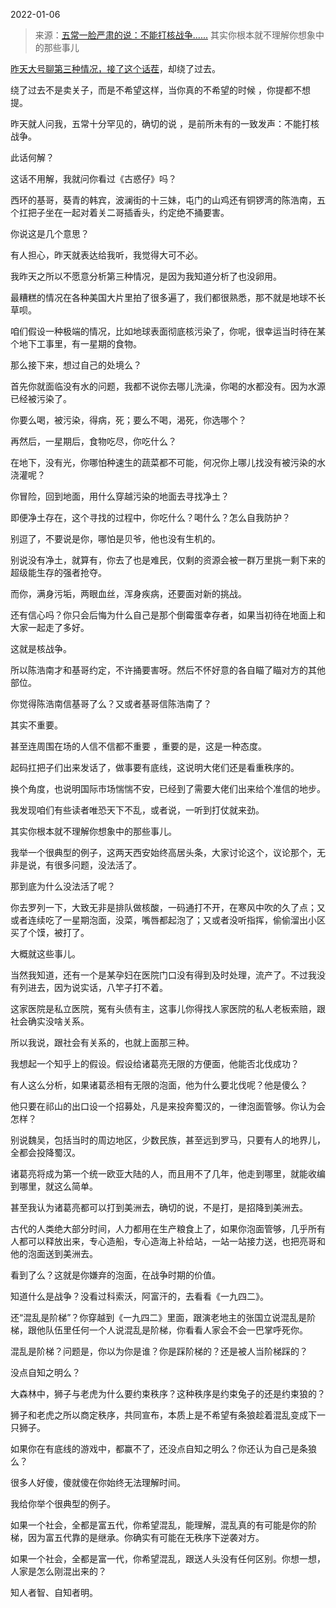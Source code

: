 2022-01-06

> 来源：[五常一脸严肃的说：不能打核战争......](http://mp.weixin.qq.com/s?__biz=MzU3NDc5Nzc0NQ==&mid=2247511577&idx=1&sn=d7605dc601cdb4a134a1c53ad9910860&chksm=fd2e0cc7ca5985d14a0a6182da52a46a90d23a4bb2816002d4a25bcccbca651af2eb2a879bad&scene=27#wechat_redirect)
> 其实你根本就不理解你想象中的那些事儿

[昨天大号聊第三种情况，接了这个话茬](http://mp.weixin.qq.com/s?__biz=MzU0MjYwNDU2Mw==&mid=2247503270&idx=1&sn=eb85fe4b7a435527444e77d0afb114ae&chksm=fb1aa1dacc6d28ccc051f598bc49b46fb15c97e29194ff90cea17fdd5cfdd48a0614fde8a009&scene=21#wechat_redirect)，却绕了过去。

  

绕了过去不是卖关子，而是不希望这样，当你真的不希望的时候 ，你提都不想提。

  

昨天就人问我，五常十分罕见的，确切的说 ，是前所未有的一致发声：不能打核战争。

  

此话何解？

  

这话不用解，我就问你看过《古惑仔》吗？

  

西环的基哥，葵青的韩宾，波澜街的十三妹，屯门的山鸡还有铜锣湾的陈浩南，五个扛把子坐在一起对着关二哥插香头，约定绝不捅要害。

  

你说这是几个意思？

  

有人担心，昨天就表达给我听，我觉得大可不必。  

  

我昨天之所以不愿意分析第三种情况，是因为我知道分析了也没卵用。  

  

最糟糕的情况在各种美国大片里拍了很多遍了，我们都很熟悉，那不就是地球不长草呗。

  

咱们假设一种极端的情况，比如地球表面彻底核污染了，你呢，很幸运当时待在某个地下工事里，有一星期的食物。  

  

那么接下来，想过自己的处境么？

  

首先你就面临没有水的问题，我都不说你去哪儿洗澡，你喝的水都没有。因为水源已经被污染了。  

  

你要么喝，被污染，得病，死；要么不喝，渴死，你选哪个？  

  

再然后，一星期后，食物吃尽，你吃什么？

  

在地下，没有光，你哪怕种速生的蔬菜都不可能，何况你上哪儿找没有被污染的水浇灌呢？  

  

你冒险，回到地面，用什么穿越污染的地面去寻找净土？  

  

即便净土存在，这个寻找的过程中，你吃什么？喝什么？怎么自我防护？

  

别逗了，不要说是你，哪怕是贝爷，他也没有生机的。  

  

别说没有净土，就算有，你去了也是难民，仅剩的资源会被一群万里挑一剩下来的超级能生存的强者抢夺。

  

而你，满身污垢，两眼血丝，浑身疾病，还要面对新的挑战。

  

还有信心吗？你只会后悔为什么自己是那个倒霉蛋幸存者，如果当初待在地面上和大家一起走了多好。

  

这就是核战争。  

  

所以陈浩南才和基哥约定，不许捅要害呀。然后不怀好意的各自瞄了瞄对方的其他部位。

  

你觉得陈浩南信基哥了么？又或者基哥信陈浩南了？

  

其实不重要。  

  

甚至连周围在场的人信不信都不重要 ，重要的是，这是一种态度。

  

起码扛把子们出来发话了，做事要有底线，这说明大佬们还是看重秩序的。  

  

换个角度，也说明国际市场惴惴不安，已经到了需要大佬们出来给个准信的地步。

  

我发现咱们有些读者唯恐天下不乱，或者说，一听到打仗就来劲。

  

其实你根本就不理解你想象中的那些事儿。  

  

我举一个很典型的例子，这两天西安始终高居头条，大家讨论这个，议论那个，无非是说，有很多问题，没法活了。  

  

那到底为什么没法活了呢？

  

你去罗列一下，大致无非是排队做核酸，一码通打不开，在寒风中吹的久了点；又或者连续吃了一星期泡面，没菜，嘴唇都起泡了；又或者没听指挥，偷偷溜出小区买了个馍，被打了。

  

大概就这些事儿。

  

当然我知道，还有一个是某孕妇在医院门口没有得到及时处理，流产了。不过我没有列进去，因为说实话，八竿子打不着。

  

这家医院是私立医院，冤有头债有主，这事儿你得找人家医院的私人老板索赔，跟社会确实没啥关系。  

  

所以我说，跟社会有关系的，也就上面那三种。

  

我想起一个知乎上的假设。假设给诸葛亮无限的方便面，他能否北伐成功？

  

有人这么分析，如果诸葛丞相有无限的泡面，他为什么要北伐呢？他是傻么？  

  

他只要在祁山的出口设一个招募处，凡是来投奔蜀汉的，一律泡面管够。你认为会怎样？

  

别说魏吴，包括当时的周边地区，少数民族，甚至远到罗马，只要有人的地界儿，全都会投降蜀汉。

  

诸葛亮将成为第一个统一欧亚大陆的人，而且用不了几年，他走到哪里，就能收编到哪里，就这么简单。

  

甚至我认为诸葛亮都可以打到美洲去，确切的说，不是打，是招降到美洲去。  

  

古代的人类绝大部分时间，人力都用在生产粮食上了，如果你泡面管够，几乎所有人都可以释放出来，专心造船，专心造海上补给站，一站一站接力送，也把亮哥和他的泡面送到美洲去。

  

看到了么？这就是你嫌弃的泡面，在战争时期的价值。  

  

知道什么是战争？没看过科索沃，阿富汗的，去看看《一九四二》。  

  

还“混乱是阶梯”？你穿越到《一九四二》里面，跟演老地主的张国立说混乱是阶梯，跟他队伍里任何一个人说混乱是阶梯，你看看人家会不会一巴掌呼死你。

  

混乱是阶梯？问题是，你以为你是谁？你是踩阶梯的？还是被人当阶梯踩的？

  

没点自知之明么？

  

大森林中，狮子与老虎为什么要约束秩序？这种秩序是约束兔子的还是约束狼的？  

  

狮子和老虎之所以商定秩序，共同宣布，本质上是不希望有条狼趁着混乱变成下一只狮子。  

  

如果你在有底线的游戏中，都赢不了，还没点自知之明么？你还认为自己是条狼么？  

  

很多人好傻，傻就傻在你始终无法理解时间。  

  

我给你举个很典型的例子。  

  

如果一个社会，全都是富五代，你希望混乱，能理解，混乱真的有可能是你的阶梯，因为富五代靠的是继承。你确实有可能在无秩序下逆袭对方。

  

如果一个社会，全都是富一代，你希望混乱，跟送人头没有任何区别。你想一想，人家是怎么刚混出来的？  

  

知人者智、自知者明。

